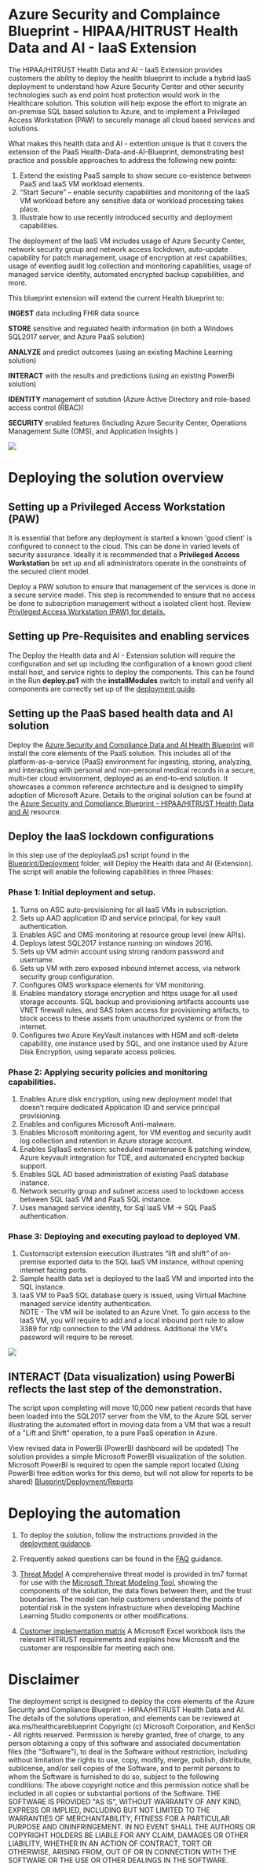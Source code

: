 ﻿

# Azure Security and Complaince Blueprint - HIPAA/HITRUST Health Data and AI - IaaS Extension 




The HIPAA/HITRUST Health Data and AI - IaaS Extension provides customers the ability to deploy the health blueprint to include a hybrid IaaS deployment to understand how Azure Security Center and other 
security technologies such as end point host protection would work in the Healthcare solution.
This solution will help expose the effort to migrate an on-premise SQL based solution to Azure, and to implement a Privileged Access Workstation (PAW) to securely manage all cloud based services and solutions.

What makes this health data and AI - extention unique is that it covers the extension of the PaaS Health-Data-and-AI-Blueprint, demonstrating best practice and possible approaches to address the following new points:

1.	Extend the existing PaaS sample to show secure co-existence between PaaS and IaaS VM workload elements.
2.	“Start Secure” – enable security capabilities and monitoring of the IaaS VM workload before any sensitive data or workload processing takes place.
3.	Illustrate how to use recently introduced security and deployment capabilities.

The deployment of the IaaS VM includes usage of Azure Security Center, network security group and network access lockdown, auto-update capability for patch management, usage of encryption at rest capabilities, usage of eventlog audit log collection and monitoring capabilities, usage of managed service identity, automated encrypted backup capabilities, and more.

This blueprint extension will extend the current Health blueprint to:

**INGEST** data including FHIR data source

**STORE** sensitive and regulated health information (in both a Windows SQL2017 server, and Azure PaaS solution)

**ANALYZE** and predict outcomes (using an existing Machine Learning solution)

**INTERACT** with the results and predictions  (using an existing PowerBi solution)

**IDENTITY** management of solution (Azure Active Directory and role-based access control (RBAC))

**SECURITY** enabled features (Including Azure Security Center, Operations Management Suite (OMS), and Application Insights
)


![](images/design2.png)


# Deploying the solution overview

## Setting up a Privileged Access Workstation (PAW) ##

It is essential that before any deployment is started a known 'good client' is configured to connect to the cloud. This can be done in varied levels of security assurance. Ideally it is recommended that a **Privileged Access Workstation** be set up and all administrators operate in the constraints of the secured client model.

Deploy a PAW solution to ensure that management of the services is done in a secure service model. 
This step is recommended to ensure that no access be done to subscription management without a isolated client host. 
Review [Privileged Access Workstation (PAW) for details.](https://docs.microsoft.com/en-us/windows-server/identity/securing-privileged-access/privileged-access-workstations)

## Setting up Pre-Requisites and enabling services ##

The Deploy the Health data and AI - Extension solution will require the configuration and set up including the configuration of a known good client install host, and service rights to deploy the components. This can be found in the Run **deploy.ps1** with the **installModules** switch to install and verify all components are correctly set up of the [deployment guide](./deployment.md).

## Setting up the PaaS based health data and AI solution ##

Deploy the [Azure Security and Compliance Data and AI Health Blueprint](https://github.com/Azure/Azure-Health-Extension) will install the core elements of the PaaS solution. This includes all of the platform-as-a-service (PaaS) environment for ingesting, storing, analyzing, and interacting with personal and non-personal medical records in a secure, multi-tier cloud environment, deployed as an end-to-end solution. It showcases a common reference architecture and is designed to simplify adoption of Microsoft Azure.
Details to the original solution can be found at the [Azure Security and Compliance Blueprint - HIPAA/HITRUST Health Data and AI](https://docs.microsoft.com/en-us/azure/security/blueprints/azure-health) resource.

## Deploy the IaaS lockdown configurations ##
In this step use of the deployIaaS.ps1 script found in the [Blueprint/Deployment](./Deployment) folder, will Deploy the Health data and AI (Extension). The script will enable the following capabilities
in three Phases:

### Phase 1:  Initial deployment and setup. ###
1.	Turns on ASC auto-provisioning for all IaaS VMs in subscription.
2.	Sets up AAD application ID and service principal, for key vault authentication.
3.	Enables ASC and OMS monitoring at resource group level (new APIs).
4.	Deploys latest SQL2017 instance running on windows 2016.
5.	Sets up VM admin account using strong random password and username.
6.	Sets up VM with zero exposed inbound internet access, via network security group configuration.
7.	Configures OMS workspace elements for VM monitoring.
8.	Enables mandatory storage encryption and https usage for all used storage accounts.  SQL backup and provisioning artifacts accounts use VNET firewall rules, and SAS token access for provisioning artifacts, to block access to these assets from unauthorized systems or from the internet.
9.	Configures two Azure KeyVault instances with HSM and soft-delete capability, one instance used by SQL, and one instance used by Azure Disk Encryption, using separate access policies.
### Phase 2:  Applying security policies and monitoring capabilities. ###
1.	Enables Azure disk encryption, using new deployment model that doesn’t require dedicated Application ID and service principal provisioning.
2.	Enables and configures Microsoft Anti-malware.
3.	Enables Microsoft monitoring agent, for VM eventlog and security audit log collection and retention in Azure storage account.
4.	Enables SqlIaaS extension: scheduled maintenance & patching window, Azure keyvault integration for TDE, and automated encrypted backup support.
5.	Enables SQL AD based administration of existing PaaS database instance.
6.	Network security group and subnet access used to lockdown access between SQL IaaS VM and PaaS SQL instance.
7.	Uses managed service identity, for Sql IaaS VM -> SQL PaaS authentication.
### Phase 3: Deploying and executing payload to deployed VM. ###
1.	Customscript extension execution illustrates “lift and shift” of on-premise exported data to the SQL IaaS VM instance, without opening internet facing ports.
2.	Sample health data set is deployed to the IaaS VM and imported into the SQL instance.
3.	IaaS VM to PaaS SQL database query is issued, using Virtual Machine managed service identity authentication.  
NOTE - The VM will be isolated to an Azure Vnet. To gain access to the IaaS VM, you will require to add and a local inbound port rule to allow 3389 for rdp connection to the VM
 address. Additional the VM's password will require to be rereset. 
 
 
 


![](images/ra2.png)

## INTERACT (Data visualization) using PowerBi reflects the last step of the demonstration. ##

The script upon completing will move 10,000 new patient records that have been loaded into the SQL2017 server from the VM, to the Azure SQL server illustrating the automated effort in moving data from a VM that was a result of a "Lift and Shift" operation, to a pure PaaS operation in Azure.


 View revised data in PowerBi (PowerBI dashboard will be updated)
The solution provides a simple Microsoft PowerBI visualization of the solution. Microsoft PowerBI is required to open the sample report located (Using PowerBi free edition works for this demo, but will not allow for reports to be shared) [Blueprint/Deployment/Reports](https://github.com/RajeevRangappa/Azure-Health-Extension/tree/master/Reports) 




# Deploying the automation
 1. To deploy the solution, follow the instructions provided in the [deployment guidance](https://github.com/Azure/Azure-Health-Extension/blob/master/deployment.md).



2. Frequently asked questions can be found in the [FAQ](https://github.com/RajeevRangappa/Azure-Health-Extension/blob/master/faq.md) guidance.

3. [Threat Model](https://github.com/Azure/Azure-Health-Extension/tree/master/Files) A comprehensive threat model is provided in tm7 format for use with the [Microsoft Threat Modeling Tool](https://www.microsoft.com/en-us/download/details.aspx?id=49168), showing the components of the solution, the data flows between them, and the trust boundaries. The model can help customers understand the points of potential risk in the system infrastructure when developing Machine Learning Studio components or other modifications.

4. [Customer implementation matrix](https://github.com/Azure/Azure-Health-Extension/tree/master/Files) A Microsoft Excel workbook lists the relevant HITRUST requirements and explains how Microsoft and the customer are responsible for meeting each one.


# Disclaimer


 The deployment script is designed to deploy the core elements of the Azure Security and Compliance Blueprint - HIPAA/HITRUST Health Data and AI. The details of the solutions operation, and elements can be reviewed at aka.ms/healthcareblueprint
Copyright (c) Microsoft Corporation, and KenSci - All rights reserved.
Permission is hereby granted, free of charge, to any person obtaining a copy of this software and associated documentation files (the "Software"), to deal in the Software without restriction, including without limitation the rights  to use, copy, modify, merge, publish, distribute, sublicense, and/or sell copies of the Software, and to permit persons to whom the Software is  furnished to do so, subject to the following conditions:
The above copyright notice and this permission notice shall be included in all copies or substantial portions of the Software.
THE SOFTWARE IS PROVIDED "AS IS", WITHOUT WARRANTY OF ANY KIND, EXPRESS OR IMPLIED, INCLUDING BUT NOT LIMITED TO THE WARRANTIES OF MERCHANTABILITY,  FITNESS FOR A PARTICULAR PURPOSE AND ONINFRINGEMENT. IN NO EVENT SHALL THE AUTHORS OR COPYRIGHT HOLDERS BE LIABLE FOR ANY CLAIM, DAMAGES OR OTHER LIABILITY, WHETHER IN AN ACTION OF CONTRACT, TORT OR OTHERWISE, ARISING FROM, OUT OF OR IN CONNECTION WITH THE SOFTWARE OR THE USE OR OTHER DEALINGS IN THE SOFTWARE.





